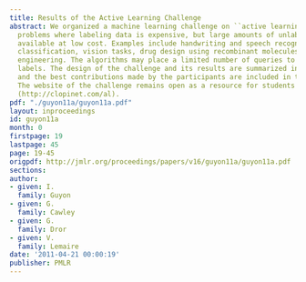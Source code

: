 ```yaml
---
title: Results of the Active Learning Challenge
abstract: We organized a machine learning challenge on ``active learning'', addressing
  problems where labeling data is expensive, but large amounts of unlabeled data are
  available at low cost. Examples include handwriting and speech recognition, document
  classification, vision tasks, drug design using recombinant molecules and protein
  engineering. The algorithms may place a limited number of queries to get new sample
  labels. The design of the challenge and its results are summarized in this paper
  and the best contributions made by the participants are included in these proceedings.
  The website of the challenge remains open as a resource for students and researchers
  (http://clopinet.com/al).
pdf: "./guyon11a/guyon11a.pdf"
layout: inproceedings
id: guyon11a
month: 0
firstpage: 19
lastpage: 45
page: 19-45
origpdf: http://jmlr.org/proceedings/papers/v16/guyon11a/guyon11a.pdf
sections: 
author:
- given: I.
  family: Guyon
- given: G.
  family: Cawley
- given: G.
  family: Dror
- given: V.
  family: Lemaire
date: '2011-04-21 00:00:19'
publisher: PMLR
---
```

